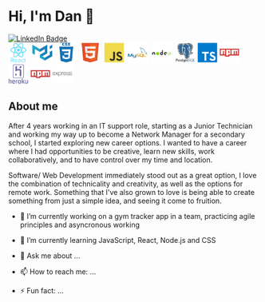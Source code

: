 # Hi, I'm Dan 👋

<div id="badges">
  <a href="www.linkedin.com/in/dan-j-martin">
    <img src="https://img.shields.io/badge/LinkedIn-blue?style=for-the-badge&logo=linkedin&logoColor=white" alt="LinkedIn Badge"/>
  </a>
  
  <div>
   <img src="https://github.com/devicons/devicon/blob/master/icons/react/react-original-wordmark.svg" title="React" alt="React" width="40" height="40"/>&nbsp;
  <img src="https://github.com/devicons/devicon/blob/master/icons/materialui/materialui-original.svg" title="Material UI" alt="Material UI" width="40" height="40"/>&nbsp;
  <img src="https://github.com/devicons/devicon/blob/master/icons/css3/css3-plain-wordmark.svg"  title="CSS3" alt="CSS" width="40" height="40"/>&nbsp;
  <img src="https://github.com/devicons/devicon/blob/master/icons/html5/html5-original.svg" title="HTML5" alt="HTML" width="40" height="40"/>&nbsp;
  <img src="https://github.com/devicons/devicon/blob/master/icons/javascript/javascript-original.svg" title="JavaScript" alt="JavaScript" width="40" height="40"/>&nbsp;
  <img src="https://github.com/devicons/devicon/blob/master/icons/mysql/mysql-original-wordmark.svg" title="MySQL"  alt="MySQL" width="40" height="40"/>&nbsp;
  <img src="https://github.com/devicons/devicon/blob/master/icons/nodejs/nodejs-original-wordmark.svg" title="NodeJS" alt="NodeJS" width="40" height="40"/>&nbsp;
  <img src="https://github.com/devicons/devicon/blob/master/icons/postgresql/postgresql-original-wordmark.svg" title="Postgres" **alt="Postgresql" width="40" height="40"/>
    <img src="https://github.com/devicons/devicon/blob/master/icons/typescript/typescript-original.svg" title="typescript" **alt="typescript" width="40" height="40"/>
     <img src="https://github.com/devicons/devicon/blob/master/icons/npm/npm-original-wordmark.svg" title="npm" **alt="npm" width="40" height="40"/>
     <img src="https://github.com/devicons/devicon/blob/master/icons/heroku/heroku-original-wordmark.svg" title="heroku" **alt="heroku" width="40" height="40"/>
     <img src="https://github.com/devicons/devicon/blob/master/icons/npm/npm-original-wordmark.svg" title="npm" **alt="npm" width="40" height="40"/>
     <img src="https://github.com/devicons/devicon/blob/master/icons/express/express-original-wordmark.svg" title="express" **alt="express" width="40" height="40"/>
</div>

## About me
After 4 years working in an IT support role, starting as a Junior Technician and working my way up to become a Network Manager for a secondary school, I started exploring new career options. I wanted to have a career where I had opportunities to be creative, learn new skills, work collaboratively, and to have control over my time and location. 

Software/ Web Development immediately stood out as a great option, I love the combination of technicality and creativity, as well as the options for remote work. Something that I've also grown to love is being able to create something from just a simple idea, and seeing it come to fruition. 

- 🔭 I’m currently working on a gym tracker app in a team, practicing agile principles and asyncronous working
- 🌱 I’m currently learning JavaScript, React, Node.js and CSS

- 💬 Ask me about ...
- 📫 How to reach me: ...
- ⚡ Fun fact: ...

